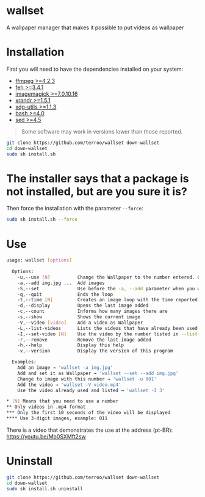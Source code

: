 # wallset
A wallpaper manager that makes it possible to put videos as wallpaper

# Installation
First you will need to have the dependencies installed on your system:
+ [ffmpeg >=4.2.3](https://ffmpeg.org/)
+ [feh >=3.4.1](https://feh.finalrewind.org/)
+ [imagemagick >=7.0.10.16](https://www.imagemagick.org/)
+ [xrandr >=1.5.1](https://gitlab.freedesktop.org/xorg/app/xrandr)
+ [xdg-utils >=1.1.3](https://www.freedesktop.org/wiki/Software/xdg-utils/)
+ [bash >=4.0](http://tiswww.case.edu/php/chet/bash/bashtop.html)
+ [sed >=4.5](http://sed.sourceforge.net/)
> Some software may work in versions lower than those reported.

```sh
git clone https://github.com/terroo/wallset down-wallset
cd down-wallset
sudo sh install.sh
```
# The installer says that a package is not installed, but are you sure it is?
Then force the installation with the parameter `--force`:
```sh
sudo sh install.sh --force
```

# Use
```sh
usage: wallset [options]
  
  Options:
    -u,--use [N]          Change the Wallpaper to the number entered. Use images with 3 digits, example: 014,003,099
    -a,--add img.jpg ...  Add images
    -S,--set              Use before the -a, --add parameter when you want to add already change       
    -q,--quit             Ends the loop
    -t,--time [N]         Creates an image loop with the time reported in seconds
    -d,--display          Opens the last image added
    -c,--count            Informs how many images there are
    -s,--show             Shows the current image
    -V,--video [video]    Add a video as Wallpaper
    -L,--list-videos      Lists the videos that have already been used
    -I,--set-video [N]    Use the video by the number listed in --list-videos
    -r,--remove           Remove the last image added
    -h,--help             Display this help
    -v,--version          Display the version of this program

  Examples:  
    Add an image → 'wallset -a img.jpg'
    Add and set it as Wallpaper → 'wallset --set --add img.jpg'
    Change to image with this number → 'wallset -u 001'
    Add the video → 'wallset -V video.mp4'
    Use the video already used and listed → 'wallset -I 3'

* [N] Means that you need to use a number
** Only videos in .mp4 format
*** Only the first 10 seconds of the video will be displayed
**** Use 3-digit images, example: 011
```

There is a video that demonstrates the use at the address (pt-BR): <https://youtu.be/Mb0SXMft2sw>

# Uninstall
```sh
git clone https://github.com/terroo/wallset down-wallset
cd down-wallset
sudo sh install.sh uninstall
```
